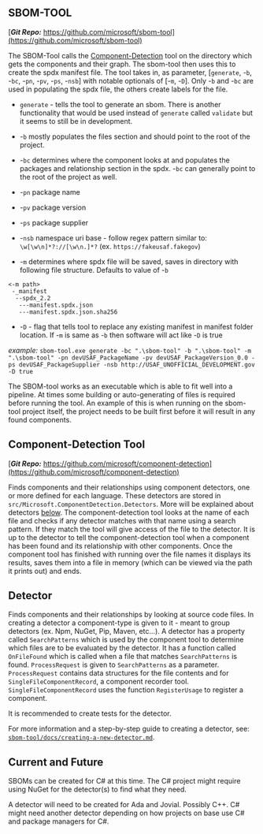 ## SBOM-TOOL

[***Git Repo:*** https://github.com/microsoft/sbom-tool](https://github.com/microsoft/sbom-tool)

The SBOM-Tool calls the [Component-Detection](#component-detection-tool) tool on the directory which gets the components and their graph. The sbom-tool then uses this to create the spdx manifest file. The tool takes in, as parameter, [`generate`, -`b`, -`bc`, -`pn`, -`pv`, -`ps`, -`nsb`] with notable optionals of [-`m`, -`D`]. Only -`b` and -`bc` are used in populating the spdx file, the others create labels for the file. 

- `generate` - tells the tool to generate an sbom. There is another functionality that would be used instead of `generate` called `validate` but it seems to still be in development.

- -`b` mostly populates the files section and should point to the root of the project. 

- -`bc` determines where the component looks at and populates the packages and relationship section in the spdx. -`bc` can generally point to the root of the project as well.

- -`pn` package name

- -`pv` package version

- -`ps` package supplier

- -`nsb` namespace uri base - follow regex pattern similar to: `\w[\w\n]*?://[\w\n.]*?` (ex. `https://fakeusaf.fakegov`)

- -`m` determines where spdx file will be saved, saves in directory with following file structure. Defaults to value of -`b`
```
<-m path>
 -_manifest
  --spdx_2.2
   ---manifest.spdx.json
   ---manifest.spdx.json.sha256
```
- -`D` - flag that tells tool to replace any existing manifest in manifest folder location. If -`m` is same as -`b` then software will act like -`D` is true

*example:* `sbom-tool.exe generate -bc ".\sbom-tool" -b ".\sbom-tool" -m ".\sbom-tool" -pn devUSAF_PackageName -pv devUSAF_PackageVersion_0.0 -ps devUSAF_PackageSupplier -nsb http://USAF_UNOFFICIAL_DEVELOPMENT.gov -D true`

The SBOM-tool works as an executable which is able to fit well into a pipeline. At times some building or auto-generating of files is required before running the tool. An example of this is when running on the sbom-tool project itself, the project needs to be built first before it will result in any found components.

## Component-Detection Tool

[***Git Repo:*** https://github.com/microsoft/component-detection](https://github.com/microsoft/component-detection)

Finds components and their relationships using component detectors, one or more defined for each language. These detectors are stored in `src/Microsoft.ComponentDetection.Detectors`. More will be explained about detectors [below](#detector). The component-detection tool looks at the name of each file and checks if any detector matches with that name using a search pattern. If they match the tool will give access of the file to the detector. It is up to the detector to tell the component-detection tool when a component has been found and its relationship with other components. Once the component tool has finished with running over the file names it displays its results, saves them into a file in memory (which can be viewed via the path it prints out) and ends. 

## Detector

Finds components and their relationships by looking at source code files. In creating a detector a component-type is given to it - meant to group detectors (ex. Npm, NuGet, Pip, Maven, etc...). A detector has a property called `SearchPatterns` which is used by the component tool to determine which files are to be evaluated by the detector. It has a function called `OnFileFound` which is called when a file that matches `SearchPatterns` is found. `ProcessRequest` is given to `SearchPatterns` as a parameter. `ProcessRequest` contains data structures for the file contents and for `SingleFileComponentRecord`, a component recorder tool. `SingleFileComponentRecord` uses the function `RegisterUsage` to register a component. 

It is recommended to create tests for the detector.

For more information and a step-by-step guide to creating a detector, see: [`sbom-tool/docs/creating-a-new-detector.md`](https://github.com/microsoft/component-detection/blob/main/docs/creating-a-new-detector.md).


## Current and Future

SBOMs can be created for C# at this time. The C# project might require using NuGet for the detector(s) to find what they need.

A detector will need to be created for Ada and Jovial. Possibly C++. C# might need another detector depending on how projects on base use C# and package managers for C#.

